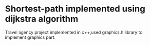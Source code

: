 # Shortest-path implemented using dijkstra algorithm

Travel agency project implemented in c++,used graphics.h library to implement graphics part. 
